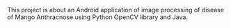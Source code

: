 This project is about an Android application of image processing of disease of Mango Anthracnose using Python OpenCV library and Java.
